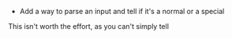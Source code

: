 - Add a way to parse an input and tell if it's a normal or a special

This isn't worth the effort, as you can't simply tell